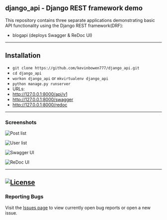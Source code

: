 ## django_api - Django REST framework demo

This repository contains three separate applications demonstrating basic
API functionality using the Django REST framework(DRF):

 - blogapi (deploys Swagger & ReDoc UI)

---
## Installation

 - `git clone https://github.com/kevinbowen777/django_api.git`
 - `cd django_api`
 - `workon django_api` or `mkvirtualenv django_api`
 - `python manage.py runserver`
 - URLs:
  - http://127.0.0.1:8000/api/v1
  - http://127.0.0.1:8000/swagger
  - http://127.0.0.1:8000/redoc

---
### Screenshots
![Post list](https://github.com/kevinbowen777/django_api/blob/master/images/drf_post_list.png)

![User list](https://github.com/kevinbowen777/django_api/blob/master/images/drf_user_list.png)

![Swagger UI](https://github.com/kevinbowen777/django_api/blob/master/images/drf_swagger_ui.png)

![ReDoc UI](https://github.com/kevinbowen777/django_api/blob/master/images/drf_redoc_ui.png)

---
[![License](https://img.shields.io/badge/license-MIT-green)](https://github.com/kevinbowen777/django_api/blob/master/LICENSE)
---
### Reporting Bugs

   Visit the [Issues page](https://github.com/kevinbowen777/django_api/issues)
      to view currently open bug reports or open a new issue.
